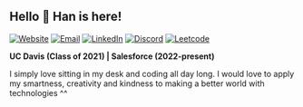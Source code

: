 <h2>Hello 👋 Han is here!</h2>

[![Website][1]](https://hanchilles.com)
[![Email][2]](mailto:hannguyendev@gmail.com)
[![LinkedIn][3]](https://www.linkedin.com/in/hannkn)
[![Discord][4]](https://discordapp.com/users/576632460339707925)
[![Leetcode][5]](https://leetcode.com/hanchilles)

**UC Davis (Class of 2021) | Salesforce (2022-present)**

I simply love sitting in my desk and coding all day long. I would love to apply my smartness, 
creativity and kindness to making a better world with technologies ^^

[1]: https://img.shields.io/badge/website-000000?style=for-the-badge&logo=About.me&logoColor=white
[2]: https://img.shields.io/badge/Gmail-D14836?style=for-the-badge&logo=gmail&logoColor=white
[3]: https://img.shields.io/badge/LinkedIn-0077B5?style=for-the-badge&logo=linkedin&logoColor=white
[4]: https://img.shields.io/badge/Discord-7289DA?style=for-the-badge&logo=discord&logoColor=white
[5]: https://img.shields.io/badge/-LeetCode-FFA116?style=for-the-badge&logo=LeetCode&logoColor=black
